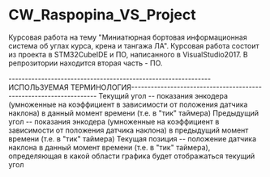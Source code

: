 # CW_Raspopina_VS_Project
Курсовая работа на тему "Миниатюрная бортовая информационная система об углах курса, крена и тангажа ЛА". 
Курсовая работа состоит из проекта в STM32CubeIDE и ПО, написанного в VisualStudio2017. В репрозитории находится вторая часть - ПО.


--------------------------------------------------------------ИСПОЛЬЗУЕМАЯ ТЕРМИНОЛОГИЯ-------------------------------------------------------------------
 Текущий угол -- показания энкодера (умноженные на коэффициент в зависимости от положения датчика наклона) в данный момент времени (т.е. в "тик" таймера)
 Предыдущий угол -- показания энкодера (умноженные на коэффициент в зависимости от положения датчика наклона) в предыдущий момент времени (т.е. в "тик" таймера)
 Текущая позиция -- положение датчика наклона в данный момент времени (т.е. в "тик" таймера), определяющая в какой области графика будет отображаться текущий угол
